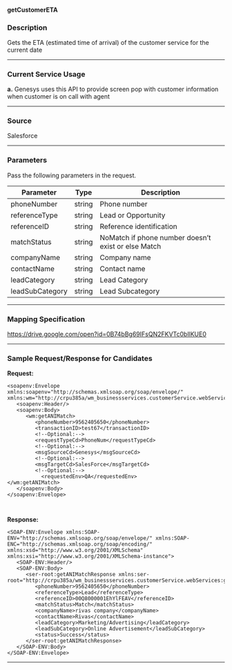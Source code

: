 <link href="markdown.css" rel="stylesheet"></link>

<h4> getCustomerETA </h4>

### **Description**
Gets the ETA (estimated time of arrival) of the customer service for the current date

---

### **Current Service Usage**

**a.**	Genesys uses this API to provide screen pop with customer information when customer is on call with agent

---

### **Source**
 Salesforce

---
### **Parameters**
Pass the following parameters in the request.

| Parameter    |Type | Description                              |
| -------------	|----------------|-----------------------------------------------------------------|
|	phoneNumber	|	string	|	Phone number	|
|	referenceType	|	string	|	Lead or Opportunity	|
|	referenceID	|	string	|	Reference identification	|
|	matchStatus	|	string	|	NoMatch if phone number doesn’t exist or else Match	|
|	companyName	|	string	|	Company name	|
|	contactName	|	string	|	Contact name	|
|	leadCategory	|	string	|	Lead Category	|
|	leadSubCategory	|	string	|	Lead Subcategory	|


---

### **Mapping Specification**
https://drive.google.com/open?id=0B74bBg69IFsQN2FKVTc0bllKUE0



---

### **Sample Request/Response for Candidates**

**Request:**
```
<soapenv:Envelope xmlns:soapenv="http://schemas.xmlsoap.org/soap/envelope/" xmlns:wm="http://crpu385a/wm_businessservices.customerService.webServices:getANIMatch_11">
   <soapenv:Header/>
   <soapenv:Body>
      <wm:getANIMatch>
         <phoneNumber>9562405650</phoneNumber>
         <transactionID>test67</transactionID>
         <!--Optional:-->
         <requestTypeCd>PhoneNum</requestTypeCd>
         <!--Optional:-->
         <msgSourceCd>Genesys</msgSourceCd>
         <!--Optional:-->
         <msgTargetCd>SalesForce</msgTargetCd>
         <!--Optional:-->
           <requestedEnv>QA</requestedEnv>
</wm:getANIMatch>
   </soapenv:Body>
</soapenv:Envelope>



```

**Response:**

```
<SOAP-ENV:Envelope xmlns:SOAP-ENV="http://schemas.xmlsoap.org/soap/envelope/" xmlns:SOAP-ENC="http://schemas.xmlsoap.org/soap/encoding/" xmlns:xsd="http://www.w3.org/2001/XMLSchema" xmlns:xsi="http://www.w3.org/2001/XMLSchema-instance">
   <SOAP-ENV:Header/>
   <SOAP-ENV:Body>
      <ser-root:getANIMatchResponse xmlns:ser-root="http://crpu385a/wm_businessservices.customerService.webServices:getANIMatch_11">
         <phoneNumber>9562405650</phoneNumber>
         <referenceType>Lead</referenceType>
         <referenceID>00Q8000001EhYlFEAV</referenceID>
         <matchStatus>Match</matchStatus>
         <companyName>rivas company</companyName>
         <contactName>Rivas</contactName>
         <leadCategory>Marketing/Advertising</leadCategory>
         <leadSubCategory>Online Advertisement</leadSubCategory>
         <status>Success</status>
      </ser-root:getANIMatchResponse>
   </SOAP-ENV:Body>
</SOAP-ENV:Envelope>

```


---
